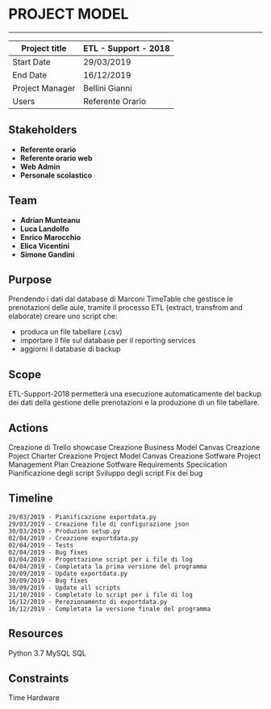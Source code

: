 # PROJECT MODEL
***

|Project title  |ETL - Support - 2018   |
|---------------|-----------------------|
|Start Date     |29/03/2019             |
|End Date       |16/12/2019             |
|Project Manager|Bellini Gianni         |
|Users          |Referente Orario       |

## Stakeholders
- **Referente orario**
- **Referente orario web**
- **Web Admin**
- **Personale scolastico**
 
## Team
- **Adrian Munteanu**
- **Luca Landolfo**
- **Enrico Marocchio**
- **Elica Vicentini**
- **Simone Gandini** 

## Purpose
Prendendo i dati dal database di Marconi TimeTable che gestisce le prenotazioni delle aule, tramite il processo ETL (extract, transfrom and elaborate) creare uno script che:
-   produca un file tabellare (.csv)
-   importare il file sul database per il reporting services
-   aggiorni il database di backup

## Scope
ETL-Support-2018 permetterà una esecuzione automaticamente del backup dei dati della gestione delle prenotazioni e la produzione di un file tabellare.

## Actions
Creazione di Trello showcase
Creazione Business Model Canvas
Creazione Poject Charter
Creazione Project Model Canvas
Creazione Sotfware Project Management Plan
Creazione Sotfware Requirements Speciication
Pianificazione degli script
Sviluppo degli script
Fix dei bug

## Timeline
`29/03/2019 - Pianificazione exportdata.py`  
`29/03/2019 - Creazione file di configurazione json`  
`30/03/2019 - Produzion setup.py`  
`02/04/2019 - Creazione exportdata.py`  
`02/04/2019 - Tests`  
`02/04/2019 - Bug fixes`  
`03/04/2019 - Progettazione script per i file di log`  
`04/04/2019 - Completata la prima versione del programma`  
`20/09/2019 - Update exportdata.py`  
`30/09/2019 - Bug fixes`  
`30/09/2019 - Update all scripts`  
`21/10/2019 - Completato lo script per i file di log`  
`16/12/2019 - Perezionamento di exportdata.py`  
`16/12/2019 - Completata la versione finale del programma`  

## Resources
Python 3.7
MySQL
SQL

## Constraints
Time
Hardware
